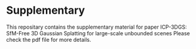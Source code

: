 # Supplementary
This repositary contains the supplementary material for paper ICP-3DGS: SfM-Free 3D Gaussian Splatting for large-scale unbounded scenes
Please check the pdf file for more details.
